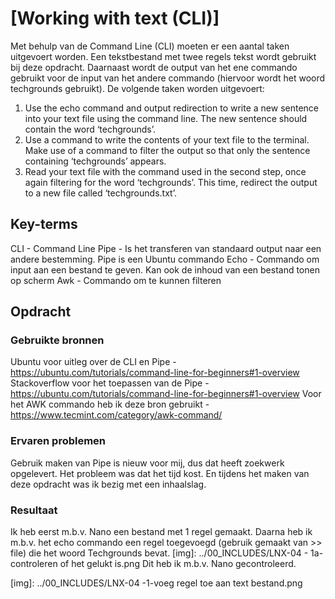 # [Working with text (CLI)]
Met behulp van de Command Line (CLI) moeten er een aantal taken uitgevoert worden.
Een tekstbestand met twee regels tekst wordt gebruikt bij deze opdracht. Daarnaast wordt de output van het ene commando gebruikt voor de input van het andere commando (hiervoor wordt het woord techgrounds gebruikt).
De volgende taken worden uitgevoert:
1. Use the echo command and output redirection to write a new sentence into your text file using the command line. The new sentence should contain the word ‘techgrounds’.
2. Use a command to write the contents of your text file to the terminal. Make use of a command to filter the output so that only the sentence containing ‘techgrounds’ appears.
3. Read your text file with the command used in the second step, once again filtering for the word ‘techgrounds’. This time, redirect the output to a new file called ‘techgrounds.txt’.


## Key-terms
CLI - Command Line
Pipe - Is het transferen van standaard output naar een andere bestemming. Pipe is een Ubuntu commando
Echo - Commando om input aan een bestand te geven. Kan ook de inhoud van een bestand tonen op scherm
Awk - Commando om te kunnen filteren

## Opdracht
### Gebruikte bronnen
Ubuntu voor uitleg over de CLI en Pipe - https://ubuntu.com/tutorials/command-line-for-beginners#1-overview
Stackoverflow voor het toepassen van de Pipe - https://ubuntu.com/tutorials/command-line-for-beginners#1-overview
Voor het AWK commando heb ik deze bron gebruikt - https://www.tecmint.com/category/awk-command/

### Ervaren problemen
Gebruik maken van Pipe is nieuw voor mij, dus dat heeft zoekwerk opgelevert. Het probleem was dat het tijd kost. En tijdens het maken van deze opdracht was ik bezig met een inhaalslag.

### Resultaat
Ik heb eerst m.b.v. Nano een bestand met 1 regel gemaakt.
Daarna heb ik m.b.v. het echo commando een regel toegevoegd (gebruik gemaakt van >> file) die het woord Techgrounds bevat. 
[img]: ../00_INCLUDES/LNX-04 - 1a-controleren of het gelukt is.png
Dit heb ik m.b.v. Nano gecontroleerd.

[img]: ../00_INCLUDES/LNX-04 -1-voeg regel toe aan text bestand.png
